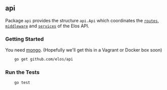 api
---

Package `api` provides the structure `api.Api` which coordinates the [`routes`](https://github.com/elos/api/tree/master/routes), [`middleware`](https://github.com/elos/api/tree/master/middleware) and [`services`](https://github.com/elos/api/tree/master/services) of the Elos API.

### Getting Started

You need [mongo](http://www.mongodb.org/downloads). (Hopefully we'll get this in a Vagrant or Docker box soon)

```bash
    go get github.com/elos/api
```

### Run the Tests

```bash
    go test
```
